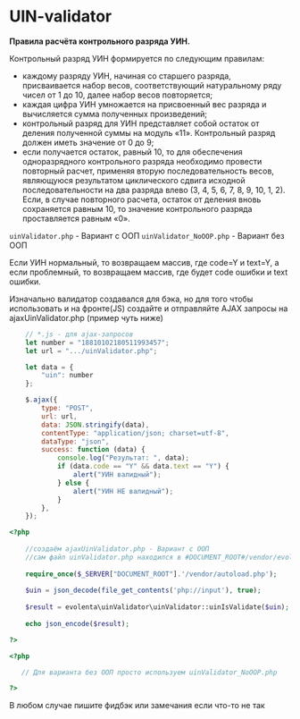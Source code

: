 # UIN-validator

**Правила расчёта контрольного разряда УИН.**

Контрольный разряд УИН формируется по следующим правилам:
+ каждому разряду УИН, начиная со старшего разряда, присваивается набор весов, соответствующий натуральному ряду чисел от 1 до 10, далее набор весов повторяется;
+ каждая цифра УИН умножается на присвоенный вес разряда и вычисляется сумма полученных произведений;
+ контрольный разряд для УИН представляет собой остаток от деления полученной суммы на модуль «11». Контрольный разряд должен иметь значение от 0 до 9;
+ если получается остаток, равный 10, то для обеспечения одноразрядного контрольного разряда необходимо провести повторный расчет, применяя вторую последовательность весов, являющуюся результатом циклического сдвига исходной последовательности на два разряда влево (3, 4, 5, 6, 7, 8, 9, 10, 1, 2). Если, в случае повторного расчета, остаток от деления вновь сохраняется равным 10, то значение контрольного разряда проставляется равным «0».

`uinValidator.php` - Вариант с ООП
`uinValidator_NoOOP.php` - Вариант без ООП

Если УИН нормальный, то возвращаем массив, где code=Y и text=Y, а если проблемный, то возвращаем массив, где будет code ошибки и text ошибки.

Изначально валидатор создавался для бэка, но для того чтобы использовать и на фронте(JS) создайте и отправляйте AJAX запросы на ajaxUinValidator.php (пример чуть ниже)

```javascript
    // *.js - для ajax-запросов
    let number = "18810102180511993457";
    let url = ".../uinValidator.php";

    let data = {
        "uin": number
    };

    $.ajax({
        type: "POST",
        url: url,
        data: JSON.stringify(data),
        contentType: "application/json; charset=utf-8",
        dataType: "json",
        success: function (data) {
            console.log("Результат: ", data);
            if (data.code == "Y" && data.text == "Y") {
                alert("УИН валидный");
            } else {
                alert("УИН НЕ валидный");
            }
        },
    });
```

```php
<?php 
    
    //создаём ajaxUinValidator.php - Вариант с ООП
    //сам файл uinValidator.php находился в #DOCUMENT_ROOT#/vendor/evolenta/uinValidator/uinValidator.php
    
    require_once($_SERVER["DOCUMENT_ROOT"].'/vendor/autoload.php');
    
    $uin = json_decode(file_get_contents('php://input'), true);
    
    $result = evolenta\uinValidator\uinValidator::uinIsValidate($uin);
    
    echo json_encode($result);

?>
```
    
 ```php
 <?php 
 
    // Для варианта без ООП просто используем uinValidator_NoOOP.php
 
 ?>
 ```

В любом случае пишите фидбэк или замечания если что-то не так